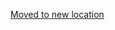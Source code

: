 [Moved to new location](https://github.com/DataTalksClub/machine-learning-zoomcamp/blob/master/03-classification/06-mutual-info.md)